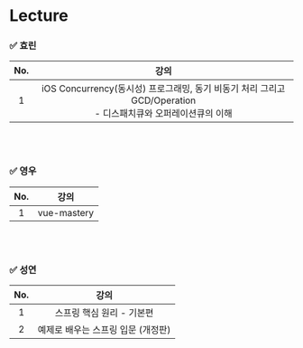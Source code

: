 # Lecture

### ✅ 효린

|No.| 강의 |
|:--:|:--:|
|1|iOS Concurrency(동시성) 프로그래밍, 동기 비동기 처리 그리고 GCD/Operation <br> - 디스패치큐와 오퍼레이션큐의 이해 |



<br><br>

### ✅ 영우

|No.| 강의 |
|:--:|:--:|
|1|vue-mastery |



<br><br>

### ✅ 성연

|No.| 강의 |
|:--:|:--:|
|1| 스프링 핵심 원리 - 기본편  |
|2| 예제로 배우는 스프링 입문 (개정판)  |




